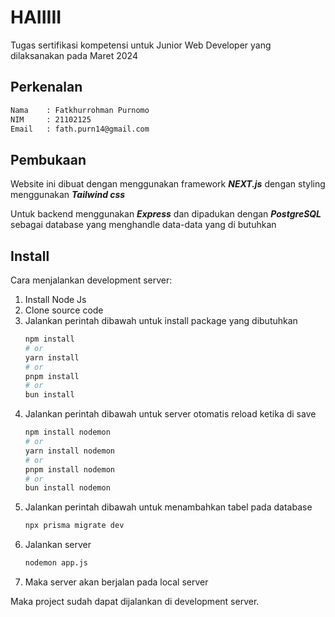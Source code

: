 # HAIIIII

Tugas sertifikasi kompetensi untuk Junior Web Developer yang dilaksanakan pada Maret 2024

## Perkenalan
``` bash
Nama    : Fatkhurrohman Purnomo
NIM     : 21102125
Email   : fath.purn14@gmail.com
```

## Pembukaan

Website ini dibuat dengan menggunakan framework ***NEXT.js*** dengan styling menggunakan ***Tailwind css***

Untuk backend menggunakan ***Express*** dan dipadukan dengan ***PostgreSQL*** sebagai database yang menghandle data-data yang di butuhkan

## Install

Cara menjalankan development server:

1. Install Node Js
2. Clone source code
3. Jalankan perintah dibawah untuk install package yang dibutuhkan
    ```bash
    npm install
    # or
    yarn install
    # or
    pnpm install
    # or
    bun install
    ```
4. Jalankan perintah dibawah untuk server otomatis reload ketika di save
    ```bash
    npm install nodemon
    # or
    yarn install nodemon
    # or
    pnpm install nodemon
    # or
    bun install nodemon
    ```
5. Jalankan perintah dibawah untuk menambahkan tabel pada database
    ```bash
    npx prisma migrate dev
    ```
6. Jalankan server
    ```bash
    nodemon app.js
    ```
7. Maka server akan berjalan pada local server

Maka project sudah dapat dijalankan di development server.
